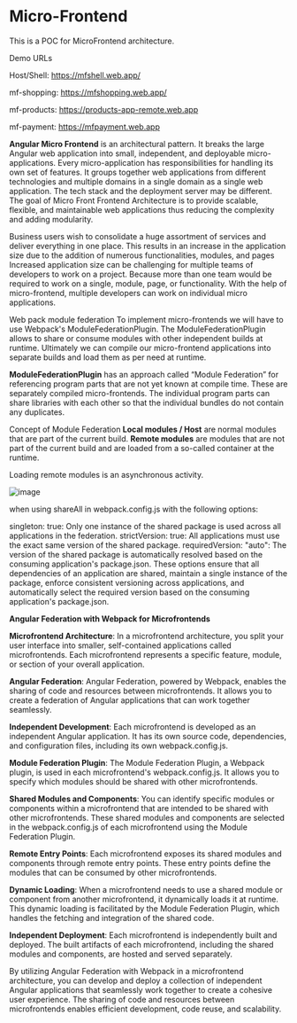# Micro-Frontend
This is a POC for MicroFrontend architecture.

Demo URLs

Host/Shell: https://mfshell.web.app/

mf-shopping: https://mfshopping.web.app/

mf-products: https://products-app-remote.web.app

mf-payment: https://mfpayment.web.app


**Angular Micro Frontend** is an architectural pattern. 
It breaks the large Angular web application into small, independent, and deployable micro-applications.
Every micro-application has responsibilities for handling its own set of features. 
It groups together web applications from different technologies and multiple domains in a single domain as a single web application.
The tech stack and the deployment server may be different. 
The goal of Micro Front Frontend Architecture is to provide scalable, flexible, and maintainable web applications thus reducing the complexity and adding modularity.


Business users wish to consolidate a huge assortment of services and deliver everything in one place. 
This results in an increase in the application size due to the addition of numerous functionalities, modules, and pages
Increased application size can be challenging for multiple teams of developers to work on a project. 
Because more than one team would be required to work on a single, module, page, or functionality.
With the help of micro-frontend, multiple developers can work on individual micro applications.


Web pack module federation
To implement micro-frontends we will have to use Webpack's ModuleFederationPlugin.
The ModuleFederationPlugin allows to share or consume modules with other independent builds at runtime.
Ultimately we can compile our micro-frontend applications into separate builds and load them as per need at runtime.

**ModuleFederationPlugin** has an approach called “Module Federation” for referencing program parts that are not yet known at compile time.
These are separately compiled micro-frontends. 
The individual program parts can share libraries with each other so that the individual bundles do not contain any duplicates.

Concept of Module Federation
**Local modules / Host** are normal modules that are part of the current build.
**Remote modules** are modules that are not part of the current build and are loaded from a so-called container at the runtime.

Loading remote modules is an asynchronous activity.

![image](https://github.com/sborhade/microfrontend/assets/19749006/eae09d88-907d-4299-a6c4-18fa743d3d7d)


when using shareAll in webpack.config.js with the following options:

singleton: true: Only one instance of the shared package is used across all applications in the federation.
strictVersion: true: All applications must use the exact same version of the shared package.
requiredVersion: "auto": The version of the shared package is automatically resolved based on the consuming application's package.json.
These options ensure that all dependencies of an application are shared, maintain a single instance of the package, enforce consistent versioning across applications, and automatically select the required version based on the consuming application's package.json.

**Angular Federation with Webpack for Microfrontends**

**Microfrontend Architecture**: In a microfrontend architecture, you split your user interface into smaller, self-contained applications called microfrontends. Each microfrontend represents a specific feature, module, or section of your overall application.

**Angular Federation**: Angular Federation, powered by Webpack, enables the sharing of code and resources between microfrontends. It allows you to create a federation of Angular applications that can work together seamlessly.

**Independent Development**: Each microfrontend is developed as an independent Angular application. It has its own source code, dependencies, and configuration files, including its own webpack.config.js.

**Module Federation Plugin**: The Module Federation Plugin, a Webpack plugin, is used in each microfrontend's webpack.config.js. It allows you to specify which modules should be shared with other microfrontends.

**Shared Modules and Components**: You can identify specific modules or components within a microfrontend that are intended to be shared with other microfrontends. These shared modules and components are selected in the webpack.config.js of each microfrontend using the Module Federation Plugin.

**Remote Entry Points**: Each microfrontend exposes its shared modules and components through remote entry points. These entry points define the modules that can be consumed by other microfrontends.

**Dynamic Loading**: When a microfrontend needs to use a shared module or component from another microfrontend, it dynamically loads it at runtime. This dynamic loading is facilitated by the Module Federation Plugin, which handles the fetching and integration of the shared code.

**Independent Deployment**: Each microfrontend is independently built and deployed. The built artifacts of each microfrontend, including the shared modules and components, are hosted and served separately.

By utilizing Angular Federation with Webpack in a microfrontend architecture, you can develop and deploy a collection of independent Angular applications that seamlessly work together to create a cohesive user experience. The sharing of code and resources between microfrontends enables efficient development, code reuse, and scalability.



